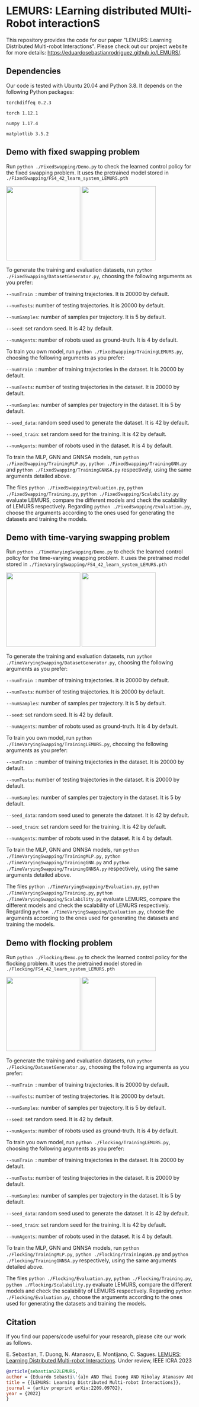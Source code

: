 # LEMURS: LEarning distributed MUlti-Robot interactionS

This repository provides the code for our paper "LEMURS: Learning Distributed Multi-robot Interactions". Please check out our project website for more details: https://eduardosebastianrodriguez.github.io/LEMURS/.

## Dependencies

Our code is tested with Ubuntu 20.04 and Python 3.8. It depends on the following Python packages: 

```torchdiffeq 0.2.3```

```torch 1.12.1``` 

```numpy 1.17.4```

```matplotlib 3.5.2```

## Demo with fixed swapping problem
Run ```python ./FixedSwapping/Demo.py``` to check the learned control policy for the fixed swapping problem. It uses the pretrained model stored in ``` ./FixedSwapping/FS4_42_learn_system_LEMURS.pth ```

<p float="left">
<img src="figs/FS_animation412.gif" height="200">
<img src="figs/FS_animation464.gif" height="200"> 
</p>

To generate the training and evaluation datasets, run ```python ./FixedSwapping/DatasetGenerator.py```, choosing the following arguments as you prefer:

```--numTrain ```: number of training trajectories. It is 20000 by default.

```--numTests```: number of testing trajectories. It is 20000 by default.

```--numSamples```: number of samples per trajectory. It is 5 by default.

```--seed```: set random seed. It is 42 by default.

```--numAgents```: number of robots used as ground-truth. It is 4 by default.

To train you own model, run ```python ./FixedSwapping/TrainingLEMURS.py```, choosing the following arguments as you prefer:

```--numTrain ```: number of training trajectories in the dataset. It is 20000 by default.

```--numTests```: number of testing trajectories in the dataset. It is 20000 by default.

```--numSamples```: number of samples per trajectory in the dataset. It is 5 by default.

```--seed_data```: random seed used to generate the dataset. It is 42 by default.

```--seed_train```: set random seed for the training. It is 42 by default.

```--numAgents```: number of robots used in the dataset. It is 4 by default.

To train the MLP, GNN and GNNSA models, run ```python ./FixedSwapping/TrainingMLP.py```, ```python ./FixedSwapping/TrainingGNN.py``` and ```python ./FixedSwapping/TrainingGNNSA.py``` respectively, using the same arguments detailed above.

The files ```python ./FixedSwapping/Evaluation.py```, ```python ./FixedSwapping/Training.py```, ```python ./FixedSwapping/Scalability.py``` evaluate LEMURS, compare the different models and check the scalability of LEMURS respectively.
Regarding ```python ./FixedSwapping/Evaluation.py```, choose the arguments according to the ones used for generating the datasets and training the models.

## Demo with time-varying swapping problem
Run ```python ./TimeVaryingSwapping/Demo.py``` to check the learned control policy for the time-varying swapping problem. It uses the pretrained model stored in ``` ./TimeVaryingSwapping/FS4_42_learn_system_LEMURS.pth ```

<p float="left">
<img src="figs/TVSS_animation412.gif" height="200">
<img src="figs/TVSS_animation464.gif" height="200"> 
</p>

To generate the training and evaluation datasets, run ```python ./TimeVaryingSwapping/DatasetGenerator.py```, choosing the following arguments as you prefer:

```--numTrain ```: number of training trajectories. It is 20000 by default.

```--numTests```: number of testing trajectories. It is 20000 by default.

```--numSamples```: number of samples per trajectory. It is 5 by default.

```--seed```: set random seed. It is 42 by default.

```--numAgents```: number of robots used as ground-truth. It is 4 by default.

To train you own model, run ```python ./TimeVaryingSwapping/TrainingLEMURS.py```, choosing the following arguments as you prefer:

```--numTrain ```: number of training trajectories in the dataset. It is 20000 by default.

```--numTests```: number of testing trajectories in the dataset. It is 20000 by default.

```--numSamples```: number of samples per trajectory in the dataset. It is 5 by default.

```--seed_data```: random seed used to generate the dataset. It is 42 by default.

```--seed_train```: set random seed for the training. It is 42 by default.

```--numAgents```: number of robots used in the dataset. It is 4 by default.

To train the MLP, GNN and GNNSA models, run ```python ./TimeVaryingSwapping/TrainingMLP.py```, ```python ./TimeVaryingSwapping/TrainingGNN.py``` and ```python ./TimeVaryingSwapping/TrainingGNNSA.py``` respectively, using the same arguments detailed above.

The files ```python ./TimeVaryingSwapping/Evaluation.py```, ```python ./TimeVaryingSwapping/Training.py```, ```python ./TimeVaryingSwapping/Scalability.py``` evaluate LEMURS, compare the different models and check the scalability of LEMURS respectively.
Regarding ```python ./TimeVaryingSwapping/Evaluation.py```, choose the arguments according to the ones used for generating the datasets and training the models.

## Demo with flocking problem
Run ```python ./Flocking/Demo.py``` to check the learned control policy for the flocking problem. It uses the pretrained model stored in ``` ./Flocking/FS4_42_learn_system_LEMURS.pth ```

<p float="left">
<img src="figs/F_animation412.gif" height="200">
<img src="figs/F_animation464.gif" height="200"> 
</p>

To generate the training and evaluation datasets, run ```python ./Flocking/DatasetGenerator.py```, choosing the following arguments as you prefer:

```--numTrain ```: number of training trajectories. It is 20000 by default.

```--numTests```: number of testing trajectories. It is 20000 by default.

```--numSamples```: number of samples per trajectory. It is 5 by default.

```--seed```: set random seed. It is 42 by default.

```--numAgents```: number of robots used as ground-truth. It is 4 by default.

To train you own model, run ```python ./Flocking/TrainingLEMURS.py```, choosing the following arguments as you prefer:

```--numTrain ```: number of training trajectories in the dataset. It is 20000 by default.

```--numTests```: number of testing trajectories in the dataset. It is 20000 by default.

```--numSamples```: number of samples per trajectory in the dataset. It is 5 by default.

```--seed_data```: random seed used to generate the dataset. It is 42 by default.

```--seed_train```: set random seed for the training. It is 42 by default.

```--numAgents```: number of robots used in the dataset. It is 4 by default.

To train the MLP, GNN and GNNSA models, run ```python ./Flocking/TrainingMLP.py```, ```python ./Flocking/TrainingGNN.py``` and ```python ./Flocking/TrainingGNNSA.py``` respectively, using the same arguments detailed above.

The files ```python ./Flocking/Evaluation.py```, ```python ./Flocking/Training.py```, ```python ./Flocking/Scalability.py``` evaluate LEMURS, compare the different models and check the scalability of LEMURS respectively.
Regarding ```python ./Flocking/Evaluation.py```, choose the arguments according to the ones used for generating the datasets and training the models.


## Citation
If you find our papers/code useful for your research, please cite our work as follows.

E. Sebastian, T. Duong, N. Atanasov, E. Montijano, C. Sagues. [LEMURS: Learning Distributed Multi-robot Interactions](https://eduardosebastianrodriguez.github.io/LEMURS/). Under review, IEEE ICRA 2023

 ```bibtex
@article{sebastian22LEMURS,
author = {Eduardo Sebasti\'{a}n AND Thai Duong AND Nikolay Atanasov AND Eduardo Montijano AND Carlos Sag\"{u}\'{e}s},
title = {{LEMURS: Learning Distributed Multi-robot Interactions}},
journal = {arXiv preprint arXiv:2209.09702},
year = {2022}
}
```